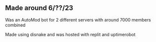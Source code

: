 ## **Made around 6/??/23**

Was an AutoMod bot for 2 different servers with around 7000 members combined 

Made using disnake and was hosted with replit and uptimerobot
